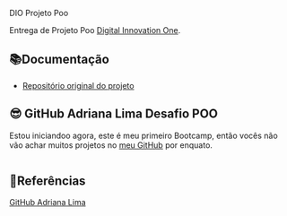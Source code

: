 
DIO Projeto Poo

Entrega de Projeto Poo [Digital Innovation One](https://dio.me/).

## 📚Documentação
- [Repositório original do projeto](https://github.com/cami-la/desafio-poo-dio)


## 😎 GitHub Adriana Lima Desafio POO
Estou iniciandoo agora, este é meu primeiro Bootcamp, então vocês não vão achar muitos projetos no [meu GitHub](https://github.com/DricaStorm/desafio-POO-Dio) por enquato.

```
```

## 🔎Referências
[GitHub Adriana Lima](https://github.com/DricaStorm)
